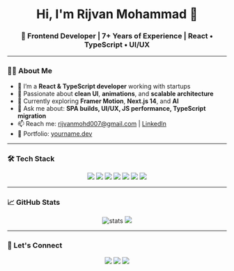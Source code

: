<h1 align="center">Hi, I'm Rijvan Mohammad 👋</h1>
<h3 align="center">🚀 Frontend Developer | 7+ Years of Experience | React • TypeScript • UI/UX</h3>

---

### 🧑‍💻 About Me
- 🔭 I’m a **React & TypeScript developer** working with startups
- 🧠 Passionate about **clean UI**, **animations**, and **scalable architecture**
- 🌱 Currently exploring **Framer Motion**, **Next.js 14**, and **AI**
- 💬 Ask me about: **SPA builds, UI/UX, JS performance, TypeScript migration**
- 📫 Reach me: rijvanmohd007@gmail.com | [LinkedIn](https://www.linkedin.com/in/rijvan-mohammad-8b809210b/)
- 📝 Portfolio: [yourname.dev](https://yourname.dev)

---

### 🛠️ Tech Stack

<p align="center">
  <img src="https://img.shields.io/badge/React-20232A?style=for-the-badge&logo=react&logoColor=61DAFB" />
  <img src="https://img.shields.io/badge/Redux-593D88?style=for-the-badge&logo=redux&logoColor=white" />
  <img src="https://img.shields.io/badge/TypeScript-007ACC?style=for-the-badge&logo=typescript&logoColor=white" />
  <img src="https://img.shields.io/badge/Next.js-000000?style=for-the-badge&logo=nextdotjs&logoColor=white" />
  <img src="https://img.shields.io/badge/Tailwind_CSS-38B2AC?style=for-the-badge&logo=tailwind-css&logoColor=white" />
  <img src="https://img.shields.io/badge/Framer_Motion-EF018C?style=for-the-badge&logo=framer&logoColor=white" />
  <img src="https://img.shields.io/badge/GitHub-181717?style=for-the-badge&logo=github&logoColor=white" />
</p>

---

### 📈 GitHub Stats

<p align="center">
  <img src="https://github-readme-stats.vercel.app/api?username=rijvantech&show_icons=true&theme=tokyonight" alt="stats" />
  <img src="https://github-readme-streak-stats.herokuapp.com/?user=rijvantech&theme=tokyonight" />
</p>

---

### 🔗 Let's Connect

<p align="center">
  <a href="mailto:rijvanmohd007@gmail.com"><img src="https://img.shields.io/badge/email-D14836?style=for-the-badge&logo=gmail&logoColor=white" /></a>
  <a href="https://www.linkedin.com/in/rijvan-mohammad-8b809210b/"><img src="https://img.shields.io/badge/LinkedIn-0077B5?style=for-the-badge&logo=linkedin&logoColor=white" /></a>
  <a href="https://yourname.dev"><img src="https://img.shields.io/badge/Portfolio-121212?style=for-the-badge&logo=vercel&logoColor=white" /></a>
</p>
